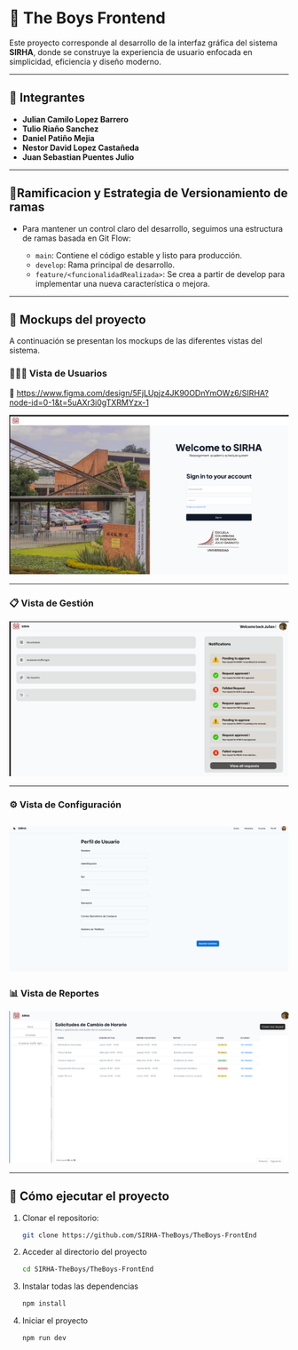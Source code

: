# 🌟 The Boys Frontend

Este proyecto corresponde al desarrollo de la interfaz gráfica del sistema **SIRHA**, donde se construye la experiencia de usuario enfocada en simplicidad, eficiencia y diseño moderno.

---

## 👥 Integrantes

- **Julian Camilo Lopez Barrero**
- **Tulio Riaño Sanchez**
- **Daniel Patiño Mejia**
- **Nestor David Lopez Castañeda**
- **Juan Sebastian Puentes Julio**

---

## 🌲Ramificacion y Estrategia de Versionamiento de ramas

- Para mantener un control claro del desarrollo, seguimos una estructura de ramas basada en Git Flow:

  - `main`: Contiene el código estable y listo para producción.
  - `develop`: Rama principal de desarrollo.
  - `feature/<funcionalidadRealizada>`: Se crea a partir de develop para implementar una nueva característica o mejora.

---

## 🎨 Mockups del proyecto

A continuación se presentan los mockups de las diferentes vistas del sistema.

### 🧑‍🤝‍🧑 Vista de Usuarios

🔗 https://www.figma.com/design/5FjLUpjz4JK90ODnYmOWz6/SIRHA?node-id=0-1&t=5uAXr3i0gTXRMYzx-1

![Mockup Vista de Usuarios](/docs/mockups/vista_usuarios.png)

---

### 📋 Vista de Gestión

![Mockup Vista de Gestión](/docs/mockups/vista_gestion.png)

---

### ⚙️ Vista de Configuración

## ![Mockup Vista de Configuración](/docs/mockups/image.png)

### 📊 Vista de Reportes

![Mockup Vista de Reportes](/docs/mockups/vista_reportes.png)

---

## 🚀 Cómo ejecutar el proyecto

1. Clonar el repositorio:
   ```bash
   git clone https://github.com/SIRHA-TheBoys/TheBoys-FrontEnd
   ```
2. Acceder al directorio del proyecto
   ```bash
   cd SIRHA-TheBoys/TheBoys-FrontEnd
   ```
3. Instalar todas las dependencias
   ```bash
   npm install
   ```
4. Iniciar el proyecto
   ```bash
   npm run dev
   ```
